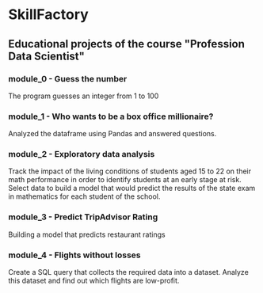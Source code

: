 # SkillFactory
## Educational projects of the course "Profession Data Scientist"
### module_0 - Guess the number
The program guesses an integer from 1 to 100
### module_1 - Who wants to be a box office millionaire?
Analyzed the dataframe using Pandas and answered questions.
### module_2 - Exploratory data analysis
Track the impact of the living conditions of students aged 15 to 22 on their math performance in order to identify students at an early stage at risk.
Select data to build a model that would predict the results of the state exam in mathematics for each student of the school.
### module_3 - Predict TripAdvisor Rating
Building a model that predicts restaurant ratings
### module_4 - Flights without losses
Create a SQL query that collects the required data into a dataset. Analyze this dataset and find out which flights are low-profit.
